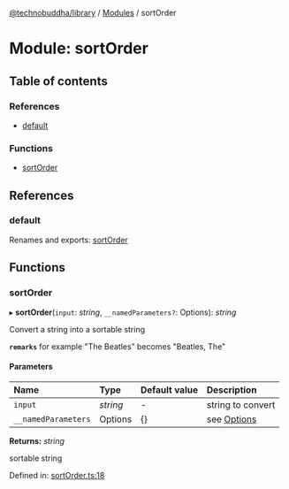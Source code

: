 [@technobuddha/library](../../README.md) / [Modules](../Modules.md) / sortOrder

# Module: sortOrder

## Table of contents

### References

- [default](sortorder.md#default)

### Functions

- [sortOrder](sortorder.md#sortorder)

## References

### default

Renames and exports: [sortOrder](sortorder.md#sortorder)

## Functions

### sortOrder

▸ **sortOrder**(`input`: *string*, `__namedParameters?`: Options): *string*

Convert a string into a sortable string

**`remarks`** for example "The Beatles" becomes "Beatles, The"

#### Parameters

| Name | Type | Default value | Description |
| :------ | :------ | :------ | :------ |
| `input` | *string* | - | string to convert |
| `__namedParameters` | Options | {} | see [Options](almostequals.md#options) |

**Returns:** *string*

sortable string

Defined in: [sortOrder.ts:18](../../src/sortOrder.ts#L18)
